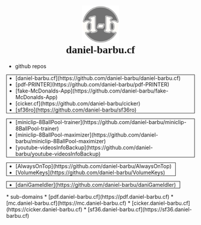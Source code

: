 <div style="text-align:center;">
  <a href="https://github.com/daniel-barbu"><img src="/img/favicon.png?" width="100px"></a>
  <h1 style="font-family:'Cooper Black 2'; margin-top:0 !important;">daniel-barbu.cf</h1>
</div>

* github repos
<ul class="ulBorder">
  <li> [daniel-barbu.cf](https://github.com/daniel-barbu/daniel-barbu.cf)</li>
  <li> [pdf-PRINTER](https://github.com/daniel-barbu/pdf-PRINTER)</li>
  <li> [fake-McDonalds-App](https://github.com/daniel-barbu/fake-McDonalds-App)</li>
  <li> [cicker.cf](https://github.com/daniel-barbu/cicker)</li>
  <li> [sf36ro](https://github.com/daniel-barbu/sf36ro)</li>
</ul>
<ul class="ulBorder">
  <li> [miniclip-8BallPool-trainer](https://github.com/daniel-barbu/miniclip-8BallPool-trainer)</li>
  <li> [miniclip-8BallPool-maximizer](https://github.com/daniel-barbu/miniclip-8BallPool-maximizer)</li>
  <li> [youtube-videosInfoBackup](https://github.com/daniel-barbu/youtube-videosInfoBackup)</li>
</ul>
<ul class="ulBorder">
  <li> [AlwaysOnTop](https://github.com/daniel-barbu/AlwaysOnTop)</li>
  <li> [VolumeKeys](https://github.com/daniel-barbu/VolumeKeys)</li>
</ul>
<ul class="ulBorder">
  <li> [daniGameIdler](https://github.com/daniel-barbu/daniGameIdler)</li>
</ul>
* sub-domains
  * [pdf.daniel-barbu.cf](https://pdf.daniel-barbu.cf)
  * [mc.daniel-barbu.cf](https://mc.daniel-barbu.cf)
  * [cicker.daniel-barbu.cf](https://cicker.daniel-barbu.cf)
  * [sf36.daniel-barbu.cf](https://sf36.daniel-barbu.cf)
<h1></h1>

<script>
  document.getElementsByTagName("h1")[0].remove();
  document.getElementsByTagName("title")[0].textContent="daniel-barbu.cf";
  var link=document.createElement("link"); link.rel="icon"; link.href="/img/favicon.png?"; document.getElementsByTagName("head")[0].appendChild(link);
</script>
<style>
  @font-face {font-family:'Cooper Black 2'; src:url(/fonts/CooperBlack2.woff);}
  @font-face {font-family:'Lucida Sans Unicode'; src:url(/fonts/LucidaSansUnicode.woff);}
  .markdown-body {font-family:'Lucida Sans Unicode'; font-size:19px;}
  a {color:#1E6BB8 !important;}
  .ulBorder {max-width:fit-content; padding-right:10px; border:1px solid;}
</style>
